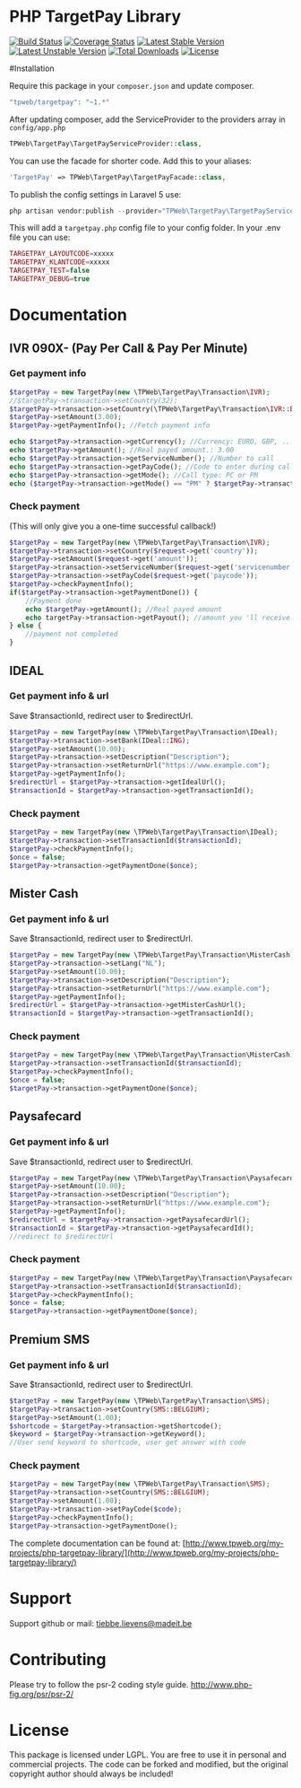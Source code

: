 # PHP TargetPay Library
[![Build Status](https://travis-ci.org/TPWeb/targetpay.svg?branch=master)](https://travis-ci.org/TPWeb/targetpay)
[![Coverage Status](https://coveralls.io/repos/github/TPWeb/targetpay/badge.svg?branch=master)](https://coveralls.io/github/TPWeb/targetpay?branch=master)
[![Latest Stable Version](https://poser.pugx.org/tpweb/targetpay/v/stable.svg)](https://packagist.org/packages/tpweb/targetpay)
[![Latest Unstable Version](https://poser.pugx.org/tpweb/targetpay/v/unstable.svg)](https://packagist.org/packages/tpweb/targetpay)
[![Total Downloads](https://poser.pugx.org/tpweb/targetpay/d/total.svg)](https://packagist.org/packages/tpweb/targetpay)
[![License](https://poser.pugx.org/tpweb/targetpay/license.svg)](https://packagist.org/packages/tpweb/targetpay)

#Installation

Require this package in your `composer.json` and update composer.

```php
"tpweb/targetpay": "~1.*"
```

After updating composer, add the ServiceProvider to the providers array in `config/app.php`

```php
TPWeb\TargetPay\TargetPayServiceProvider::class,
```

You can use the facade for shorter code. Add this to your aliases:

```php
'TargetPay' => TPWeb\TargetPay\TargetPayFacade::class,
```

To publish the config settings in Laravel 5 use:

```php
php artisan vendor:publish --provider="TPWeb\TargetPay\TargetPayServiceProvider"
```

This will add a `targetpay.php` config file to your config folder. In your .env file you can use:
```php
TARGETPAY_LAYOUTCODE=xxxxx
TARGETPAY_KLANTCODE=xxxxx
TARGETPAY_TEST=false
TARGETPAY_DEBUG=true
```

# Documentation
## IVR 090X- (Pay Per Call & Pay Per Minute)
### Get payment info
```php
$targetPay = new TargetPay(new \TPWeb\TargetPay\Transaction\IVR);
//$targetPay->transaction->setCountry(32);
$targetPay->transaction->setCountry(\TPWeb\TargetPay\Transaction\IVR::BELGIUM);
$targetPay->setAmount(3.00);
$targetPay->getPaymentInfo(); //Fetch payment info

echo $targetPay->transaction->getCurrency(); //Currency: EURO, GBP, ...
echo $targetPay->getAmount(); //Real payed amount.: 3.00
echo $targetPay->transaction->getServiceNumber(); //Number to call
echo $targetPay->transaction->getPayCode(); //Code to enter during call
echo $targetPay->transaction->getMode(); //Call type: PC or PM
echo ($targetPay->transaction->getMode() == "PM" ? $targetPay->transaction->getDuration() . "s" : ""); //duration in seconds
```
### Check payment
(This will only give you a one-time successful callback!)
```php
$targetPay = new TargetPay(new \TPWeb\TargetPay\Transaction\IVR);
$targetPay->transaction->setCountry($request->get('country'));
$targetPay->setAmount($request->get('amount'));
$targetPay->transaction->setServiceNumber($request->get('servicenumber'));
$targetPay->transaction->setPayCode($request->get('paycode'));
$targetPay->checkPaymentInfo();
if($targetPay->transaction->getPaymentDone()) {
    //Payment done
    echo $targetPay->getAmount(); //Real payed amount
    echo targetPay->transaction->getPayout(); //amount you 'll receive.
} else {
    //payment not completed
}
```

## IDEAL
### Get payment info & url
Save $transactionId, redirect user to $redirectUrl.
```php
$targetPay = new TargetPay(new \TPWeb\TargetPay\Transaction\IDeal);
$targetPay->transaction->setBank(IDeal::ING);
$targetPay->setAmount(10.00);
$targetPay->transaction->setDescription("Description");
$targetPay->transaction->setReturnUrl("https://www.example.com");
$targetPay->getPaymentInfo();
$redirectUrl = $targetPay->transaction->getIdealUrl();
$transactionId = $targetPay->transaction->getTransactionId();
```

### Check payment 
```php
$targetPay = new TargetPay(new \TPWeb\TargetPay\Transaction\IDeal);
$targetPay->transaction->setTransactionId($transactionId);
$targetPay->checkPaymentInfo();
$once = false;
$targetPay->transaction->getPaymentDone($once);
```    

## Mister Cash
### Get payment info & url
Save $transactionId, redirect user to $redirectUrl.
```php
$targetPay = new TargetPay(new \TPWeb\TargetPay\Transaction\MisterCash);
$targetPay->transaction->setLang("NL");
$targetPay->setAmount(10.00);
$targetPay->transaction->setDescription("Description");
$targetPay->transaction->setReturnUrl("https://www.example.com");
$targetPay->getPaymentInfo();
$redirectUrl = $targetPay->transaction->getMisterCashUrl();
$transactionId = $targetPay->transaction->getTransactionId();
```

### Check payment 
```php
$targetPay = new TargetPay(new \TPWeb\TargetPay\Transaction\MisterCash);
$targetPay->transaction->setTransactionId($transactionId);
$targetPay->checkPaymentInfo();
$once = false;
$targetPay->transaction->getPaymentDone($once);
```    

## Paysafecard
### Get payment info & url
Save $transactionId, redirect user to $redirectUrl.
```php
$targetPay = new TargetPay(new \TPWeb\TargetPay\Transaction\Paysafecard);
$targetPay->setAmount(10.00);
$targetPay->transaction->setDescription("Description");
$targetPay->transaction->setReturnUrl("https://www.example.com");
$targetPay->getPaymentInfo();
$redirectUrl = $targetPay->transaction->getPaysafecardUrl();
$transactionId = $targetPay->transaction->getPaysafecardId();
//redirect to $redirectUrl
```

### Check payment 
```php
$targetPay = new TargetPay(new \TPWeb\TargetPay\Transaction\Paysafecard);
$targetPay->transaction->setTransactionId($transactionId);
$targetPay->checkPaymentInfo();
$once = false;
$targetPay->transaction->getPaymentDone($once);
```    

## Premium SMS
### Get payment info & url
Save $transactionId, redirect user to $redirectUrl.
```php
$targetPay = new TargetPay(new \TPWeb\TargetPay\Transaction\SMS);
$targetPay->transaction->setCountry(SMS::BELGIUM);
$targetPay->setAmount(1.00);
$shortcode = $targetPay->transaction->getShortcode();
$keyword = $targetPay->transaction->getKeyword();
//User send keyword to shortcode, user get answer with code
```

### Check payment 
```php
$targetPay = new TargetPay(new \TPWeb\TargetPay\Transaction\SMS);
$targetPay->transaction->setCountry(SMS::BELGIUM);
$targetPay->setAmount(1.00);
$targetPay->transaction->setPayCode($code);
$targetPay->checkPaymentInfo();
$targetPay->transaction->getPaymentDone();
```    

The complete documentation can be found at: [http://www.tpweb.org/my-projects/php-targetpay-library/](http://www.tpweb.org/my-projects/php-targetpay-library/)

# Support

Support github or mail: tjebbe.lievens@madeit.be

# Contributing

Please try to follow the psr-2 coding style guide. http://www.php-fig.org/psr/psr-2/

# License

This package is licensed under LGPL. You are free to use it in personal and commercial projects. The code can be forked and modified, but the original copyright author should always be included!